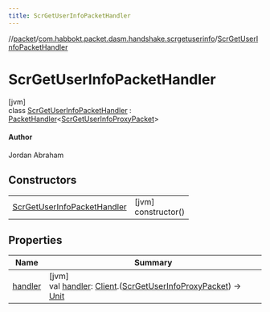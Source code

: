 ```yaml
---
title: ScrGetUserInfoPacketHandler
---
```

//[packet](../../../index.html)/[com.habbokt.packet.dasm.handshake.scrgetuserinfo](../index.html)/[ScrGetUserInfoPacketHandler](index.html)



# ScrGetUserInfoPacketHandler



[jvm]\
class [ScrGetUserInfoPacketHandler](index.html) : [PacketHandler](../../../../api/api/com.habbokt.api.packet/-packet-handler/index.html)&lt;[ScrGetUserInfoProxyPacket](../-scr-get-user-info-proxy-packet/index.html)&gt; 

#### Author



Jordan Abraham



## Constructors


| | |
|---|---|
| [ScrGetUserInfoPacketHandler](-scr-get-user-info-packet-handler.html) | [jvm]<br>constructor() |


## Properties


| Name | Summary |
|---|---|
| [handler](../../com.habbokt.packet.dasm.room.roomdirectory/-room-directory-packet-handler/index.html#1557074007%2FProperties%2F-1665284158) | [jvm]<br>val [handler](../../com.habbokt.packet.dasm.room.roomdirectory/-room-directory-packet-handler/index.html#1557074007%2FProperties%2F-1665284158): [Client](../../../../api/api/com.habbokt.api.client/-client/index.html).([ScrGetUserInfoProxyPacket](../-scr-get-user-info-proxy-packet/index.html)) -&gt; [Unit](https://kotlinlang.org/api/latest/jvm/stdlib/kotlin/-unit/index.html) |

